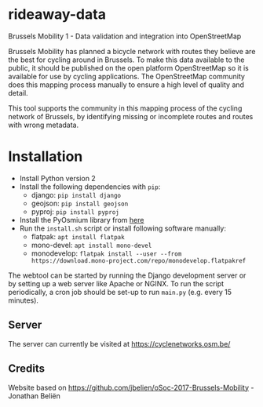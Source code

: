 # rideaway-data
Brussels Mobility 1 - Data validation and integration into OpenStreetMap

Brussels Mobility has planned a bicycle network with routes they believe are the best for cycling around in Brussels. To make this data available to the public, it should be published on the open platform OpenStreetMap so it is available for use by cycling applications. The OpenStreetMap community does this mapping process manually to ensure a high level of quality and detail.

This tool supports the community in this mapping process of the cycling network of Brussels, by identifying missing or incomplete routes and routes with wrong metadata.

# Installation
* Install Python version 2
* Install the following dependencies with `pip`:
  - django:  `pip install django`
  - geojson: `pip install geojson`
  - pyproj: `pip install pyproj`
* Install the PyOsmium library from [here](https://github.com/osmcode/pyosmium)
* Run the `install.sh` script or install following software manually:
  - flatpak: `apt install flatpak`
  - mono-devel: `apt install mono-devel`
  - monodevelop: `flatpak install --user --from https://download.mono-project.com/repo/monodevelop.flatpakref`

The webtool can be started by running the Django development server or by setting up a web server like Apache or NGINX. To run the script periodically, a cron job should be set-up to run `main.py` (e.g. every 15 minutes).

## Server
The server can currently be visited at https://cyclenetworks.osm.be/

## Credits
Website based on https://github.com/jbelien/oSoc-2017-Brussels-Mobility - Jonathan Beliën
